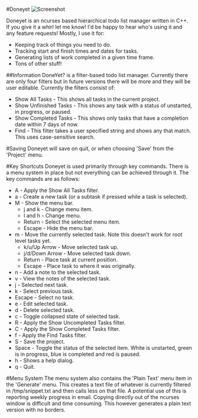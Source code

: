 #Doneyet
![Screenshot](http://www.gabetaubman.com/external_images/doneyet1.png)

Doneyet is an ncurses based hierarchical todo list manager written in C++. If you give it a whirl let me know! I'd be happy to hear who's using it and any feature requests! Mostly, I use it for:

* Keeping track of things you need to do.
* Tracking start and finish times and dates for tasks.
* Generating lists of work completed in a given time frame.
* Tons of other stuff!

##Information
DoneYet? is a filter-based todo list manager. Currently there are only four filters but in future versions there will be more and they will be user editable. Currently the filters consist of:

* Show All Tasks - This shows all tasks in the current project.
* Show Unfinished Tasks - This shows any task with a status of unstarted, in progress, or paused.
* Show Completed Tasks - This shows only tasks that have a completion date within 7 days of now.
* Find - This filter takes a user specified string and shows any that match. This uses case-sensitive search.

#Saving
Doneyet will save on quit, or when choosing 'Save' from the 'Project' menu.

#Key Shortcuts
Doneyet is used primarily through key commands. There is a menu system in place but not everything can be achieved through it. The key commands are as follows:

* A - Apply the Show All Tasks filter.
* a - Create a new task (or a subtask if pressed while a task is selected).
* M - Show the menu bar.
  * j and k - Change menu item.
  * l and h - Change menu.
  * Return - Select the selected menu item.
  * Escape - Hide the menu bar.
* m - Move the currently selected task. Note this doesn't work for root level tasks yet.
  * k/u/Up Arrow - Move selected task up.
  * j/d/Down Arrow - Move selected task down.
  * Return - Place task at current position.
  * Escape - Place task to where it was originally.
* n - Add a note to the selected task.
* v - View the notes of the selected task.
* j - Selected next task.
* k - Select previous task.
* Escape - Select no task.
* e - Edit selected task.
* d - Delete selected task.
* c - Toggle collapsed state of selected task.
* R - Apply the Show Uncompleted Tasks filter.
* C - Apply the Show Completed Tasks filter.
* f - Apply the Find Tasks filter.
* S - Save the project.
* Space - Toggle the status of the selected item. White is unstarted, green is in progress, blue is completed and red is paused.
* h - Shows a help dialog.
* q - Quit.

#Menu System
The menu system also contains the 'Plain Text' menu item in the 'Generate' menu. This creates a text file of whatever is currently filtered in /tmp/snippet.txt and then calls less on that file. A potential use of this is reporting weekly progress in email. Copying directly out of the ncurses window is difficult and time consuming. This however generates a plain text version with no borders.
